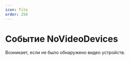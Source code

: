 ```yaml
---
icon: file
order: 250
---
```


# Событие NoVideoDevices

Возникает, если не было обнаружено видео устройств.